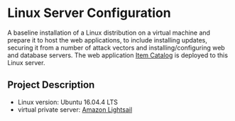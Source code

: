 # Linux Server Configuration
A baseline installation of a Linux distribution on a virtual machine and prepare it to host the web applications, to include installing updates, securing it from a number of attack vectors and installing/configuring web and database servers.
The web application [Item Catalog](https://github.com/blueblackw/item-catalog) is deployed to this Linux server.

## Project Description
- Linux version: Ubuntu 16.04.4 LTS
- virtual private server: [Amazon Lightsail](https://lightsail.aws.amazon.com)
